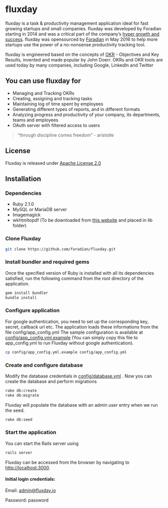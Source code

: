# fluxday

fluxday is a task & productivity management application ideal for fast growing startups and small companies. fluxday was developed by Foradian starting in 2014 and was a critical part of the company’s [hyper growth and success](http://www.fedena.com/history). fluxday was opensourced by [Foradian](http://foradian.com) in May 2016 to help more startups use the power of a no-nonsense productivity tracking tool.

fluxday is engineered based on the concepts of [OKR](https://en.wikipedia.org/wiki/OKR) - Objectives and Key Results, invented and made popular by  John Doerr. OKRs and OKR tools are used today by many companies, including Google, LinkedIn and Twitter

## You can use fluxday for
- Managing and Tracking OKRs 
- Creating, assigning and tracking tasks 
- Maintaining log of time spent by employees
- Generating different types of reports, and in different formats
- Analyzing progress and productivity of your company, its departments, teams and employees
- OAuth server with filtered access to users

> “through discipline comes freedom” - aristotle

## License
Fluxday is released under [Apache License 2.0](https://github.com/foradian/fluxday/blob/master/LICENSE) 

## Installation
### Dependencies
- Ruby 2.1.0
- MySQL or MariaDB server
- Imagemagick
- wkhtmltopdf (To be downloaded from [this website](http://wkhtmltopdf.org/) and placed in lib folder)

### Clone Fluxday 
```sh
git clone https://github.com/foradian/fluxday.git  
```
### Install bundler and required gems
Once the specified version of Ruby is installed with all its dependencies satisfied, run the following command from the root directory of the application.	
```sh
gem install bundler
bundle install
```
### Configure application
	
For google authentication, you need to set up the corresponding key, secret, callback url etc. The application loads these informations from the file config/app_config.yml
The sample configuration is available at [config/app_config.yml.example](https://github.com/foradian/fluxday/blob/master/config/app_config.yml.example) (You can simply copy this file to app_config.yml to run Fluxday without google authentication).
```sh
cp config/app_config.yml.example config/app_config.yml
```
### Create and configure database
Modify the database credentials in [config/database.yml](https://github.com/foradian/fluxday/blob/master/config/database.yml) . Now you can create the database and perform migrations
```sh
rake db:create
rake db:migrate
```
Fluxday will populate the database with an admin user entry when we run the seed.
```sh
rake db:seed
```
### Start the application
You can start the Rails server using
```sh
rails server
```
Fluxday can be accessed from the browser by navigating to [http://localhost:3000](). 
#### Initial login credentials:
Email: admin@fluxday.io

Password: password
